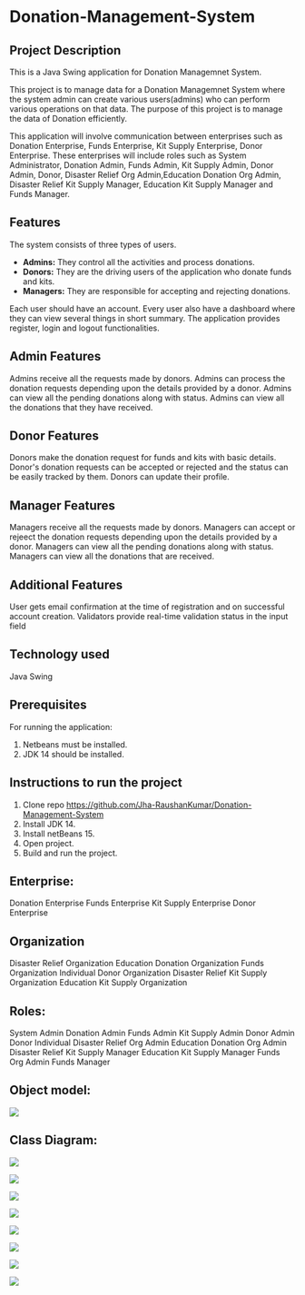 # Donation-Management-System

## Project Description

This is a Java Swing application for Donation Managemnet System.

This project is to manage data for a Donation Managemnet System where the system admin can create various users(admins) who can perform various operations on that data. The purpose of this project is to manage the data of Donation efficiently.

This application will involve communication between enterprises such as Donation Enterprise, Funds Enterprise, Kit Supply Enterprise, Donor Enterprise. These enterprises will include roles such as System Administrator, Donation Admin, Funds Admin, Kit Supply Admin, Donor Admin, Donor, Disaster Relief Org Admin,Education Donation Org Admin, Disaster Relief Kit Supply Manager, Education Kit Supply Manager and Funds Manager.

## Features

The system consists of three types of users.

- **Admins:** They control all the activities and process donations.
- **Donors:** They are the driving users of the application who donate funds and kits.
- **Managers:** They are responsible for accepting and rejecting donations.

Each user should have an account.
Every user also have a dashboard where they can view several things in short summary.
The application provides register, login and logout functionalities.

## Admin Features

Admins receive all the requests made by donors.
Admins can process the donation requests depending upon the details provided by a donor.
Admins can view all the pending donations along with status.
Admins can view all the donations that they have received.

## Donor Features

Donors make the donation request for funds and kits with basic details.
Donor's donation requests can be accepted or rejected and the status can be easily tracked by them.
Donors can update their profile.

## Manager Features

Managers receive all the requests made by donors.
Managers can accept or rejeect the donation requests depending upon the details provided by a donor.
Managers can view all the pending donations along with status.
Managers can view all the donations that are received.

## Additional Features

User gets email confirmation at the time of registration and on successful account creation.
Validators provide real-time validation status in the input field

## Technology used

Java Swing

## Prerequisites

For running the application:

1. Netbeans must be installed.
2. JDK 14 should be installed.

## Instructions to run the project

1. Clone repo https://github.com/Jha-RaushanKumar/Donation-Management-System
2. Install JDK 14.
3. Install netBeans 15.
4. Open project.
5. Build and run the project.

## Enterprise:

Donation Enterprise
Funds Enterprise
Kit Supply Enterprise
Donor Enterprise

## Organization

Disaster Relief Organization
Education Donation Organization
Funds Organization
Individual Donor Organization
Disaster Relief Kit Supply Organization
Education Kit Supply Organization

## Roles:

System Admin
Donation Admin
Funds Admin
Kit Supply Admin
Donor Admin
Donor Individual
Disaster Relief Org Admin
Education Donation Org Admin
Disaster Relief Kit Supply Manager
Education Kit Supply Manager
Funds Org Admin
Funds Manager

## Object model:

![](./Object%20Model.png)

## Class Diagram:

![](./class%20dia.jpg)

![](./enterprise.JPG)

![](./Organization.JPG)

![](./Role.JPG)

![](./workQueue.JPG)

![](./network.JPG)

![](./Donation.JPG)

![](./userAccount.JPG)
